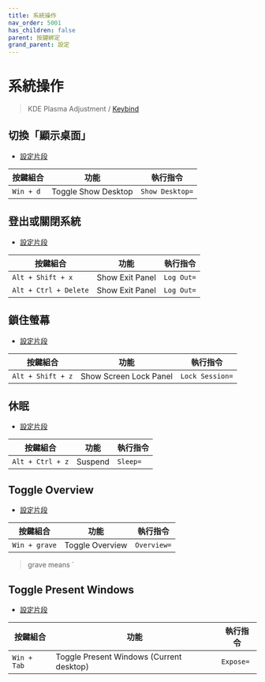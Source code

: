 ```yaml
---
title: 系統操作
nav_order: 5001
has_children: false
parent: 按鍵綁定
grand_parent: 設定
---
```



# 系統操作

> KDE Plasma Adjustment / [Keybind](https://github.com/samwhelp/note-about-manjaro-kde-plasma/tree/gh-pages/_demo/prototype/de/kde-plasma/part/keybind/kde-plasma-keybind-main)


## 切換「顯示桌面」

* [設定片段](https://github.com/samwhelp/manjaro-kde-plasma-adjustment/blob/main/prototype/main/kde-config/locale/en_us/Breeze-Dark/asset/overlay/etc/skel/.config/kglobalshortcutsrc#L68)

| 按鍵組合           | 功能        | 執行指令             |
| ----------------- | ------------ | -------------------- |
| `Win + d`  | Toggle Show Desktop | `Show Desktop=` |


## 登出或關閉系統

* [設定片段](https://github.com/samwhelp/manjaro-kde-plasma-adjustment/blob/main/prototype/main/kde-config/locale/en_us/Breeze-Dark/asset/overlay/etc/skel/.config/kglobalshortcutsrc#L46)

| 按鍵組合           | 功能        | 執行指令             |
| ----------------- | ------------ | -------------------- |
| `Alt + Shift + x`  | Show Exit Panel | `Log Out=` |
| `Alt + Ctrl + Delete`  | Show Exit Panel | `Log Out=` |


## 鎖住螢幕

* [設定片段](https://github.com/samwhelp/manjaro-kde-plasma-adjustment/blob/main/prototype/main/kde-config/locale/en_us/Breeze-Dark/asset/overlay/etc/skel/.config/kglobalshortcutsrc#L45)

| 按鍵組合           | 功能        | 執行指令             |
| ----------------- | ------------ | -------------------- |
| `Alt + Shift + z`  | Show Screen Lock Panel | `Lock Session=` |


## 休眠

* [設定片段](https://github.com/samwhelp/manjaro-kde-plasma-adjustment/blob/main/prototype/main/kde-config/locale/en_us/Breeze-Dark/asset/overlay/etc/skel/.config/kglobalshortcutsrc#L248)

| 按鍵組合           | 功能        | 執行指令             |
| ----------------- | ------------ | -------------------- |
| `Alt + Ctrl + z`  | Suspend | `Sleep=` |


## Toggle Overview

* [設定片段](https://github.com/samwhelp/manjaro-kde-plasma-adjustment/blob/main/prototype/main/kde-config/locale/en_us/Breeze-Dark/asset/overlay/etc/skel/.config/kglobalshortcutsrc#L66)

| 按鍵組合           | 功能        | 執行指令             |
| ----------------- | ------------ | -------------------- |
| `Win + grave`  | Toggle Overview | `Overview=` |

> grave means `


## Toggle Present Windows

* [設定片段](https://github.com/samwhelp/manjaro-kde-plasma-adjustment/blob/main/prototype/main/kde-config/locale/en_us/Breeze-Dark/asset/overlay/etc/skel/.config/kglobalshortcutsrc#L54)

| 按鍵組合           | 功能        | 執行指令             |
| ----------------- | ------------ | -------------------- |
| `Win + Tab`  | Toggle Present Windows (Current desktop) | `Expose=` |
